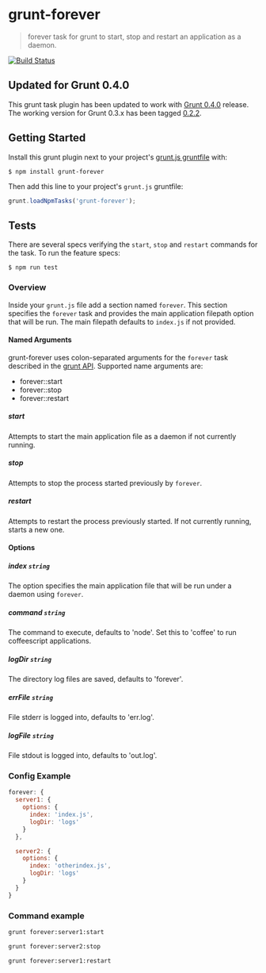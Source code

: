 grunt-forever
=============

> forever task for grunt to start, stop and restart an application as a daemon.

[![Build Status](https://travis-ci.org/bustardcelly/grunt-forever.png?branch=master)](https://travis-ci.org/bustardcelly/grunt-forever)

## Updated for Grunt 0.4.0
This grunt task plugin has been updated to work with [Grunt 0.4.0](https://github.com/gruntjs/grunt/wiki/Getting-started) release. The working version for Grunt 0.3.x has been tagged [0.2.2](https://github.com/bustardcelly/grunt-forever/tree/0.2.2).

## Getting Started
Install this grunt plugin next to your project's [grunt.js gruntfile](https://github.com/gruntjs/grunt/blob/master/docs/getting_started.md) with: 

```
$ npm install grunt-forever
```

Then add this line to your project's `grunt.js` gruntfile:

```javascript
grunt.loadNpmTasks('grunt-forever');
```

## Tests
There are several specs verifying the `start`, `stop` and `restart` commands for the task. To run the feature specs:

```
$ npm run test
```

### Overview

Inside your `grunt.js` file add a section named `forever`. This section specifies the `forever` task and provides the main application filepath option that will be run. The main filepath defaults to `index.js` if not provided.

#### Named Arguments
grunt-forever uses colon-separated arguments for the `forever` task described in the [grunt API](https://github.com/gruntjs/grunt/wiki/grunt.task#wiki-grunt-task-registerTask). Supported name arguments are:

* forever:<target>:start
* forever:<target>:stop
* forever:<target>:restart

##### start

Attempts to start the main application file as a daemon if not currently running.

##### stop

Attempts to stop the process started previously by `forever`.

##### restart

Attempts to restart the process previously started. If not currently running, starts a new one.

#### Options

##### index ```string```

The option specifies the main application file that will be run under a daemon using `forever`.

##### command ```string```

The command to execute, defaults to 'node'. Set this to 'coffee' to run
coffeescript applications.

##### logDir ```string```

The directory log files are saved, defaults to 'forever'.

##### errFile ```string```

File stderr is logged into, defaults to 'err.log'.

##### logFile ```string```

File stdout is logged into, defaults to 'out.log'.

### Config Example
```javascript
forever: {
  server1: {
    options: {
      index: 'index.js',
      logDir: 'logs'
    }
  },

  server2: {
    options: {
      index: 'otherindex.js',
      logDir: 'logs'
    }
  }
}
```

### Command example
```bash
grunt forever:server1:start
```

```bash
grunt forever:server2:stop
```

```bash
grunt forever:server1:restart
```
